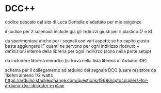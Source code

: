 # DCC++

codice pescato dal sito di Luca Dentella e adattato per mie esigenze

il codice per 2 solenoidi include già gli indirizzi giusti per il plastico (7 e 8)

da sperimentare anche per i segnali con vari aspetti; se ho capito giusto basta aggiungere IF quanti ne servono per ogni indirizzo ricevuto + definizioni interne della libreria per ogni indirizzo (sono nella parte setup)

da includere libreria nmradcc (si trova nella lista libreria di Arduino IDE)

schema per il collegamento ad arduino del segnale DCC (usare resistore da 1kohm almeno 1/2 watt):
https://arduino.stackexchange.com/questions/19686/optocouplers-for-arduino-dcc-decoder-explain
